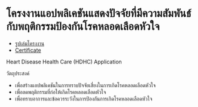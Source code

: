 # โครงงานแอปพลิเคชันแสดงปัจจัยที่มีความสัมพันธ์กับพฤติกรรมป้องกันโรคหลอดเลือดหัวใจ

- [รูปเล่มโครงงาน](https://github.com/aimbcc170/TCAS-Portfolio-VIVID.P/blob/main/%5B2022%5D%20%E0%B9%82%E0%B8%84%E0%B8%A3%E0%B8%87%E0%B8%87%E0%B8%B2%E0%B8%99%E0%B8%A1.5%2B%E0%B8%81%E0%B8%B2%E0%B8%A3%E0%B9%80%E0%B8%82%E0%B9%89%E0%B8%B2%E0%B8%A3%E0%B8%B1%E0%B8%9A%E0%B8%AD%E0%B8%9A%E0%B8%A3%E0%B8%A1/%E0%B9%81%E0%B8%AD%E0%B8%9B%E0%B8%9E%E0%B8%A5%E0%B8%B4%E0%B9%80%E0%B8%84%E0%B8%8A%E0%B8%B1%E0%B8%99%E0%B9%81%E0%B8%AA%E0%B8%94%E0%B8%87%E0%B8%9B%E0%B8%B1%E0%B8%88%E0%B8%88%E0%B8%B1%E0%B8%A2%E0%B8%97%E0%B8%B5%E0%B9%88%E0%B8%A1%E0%B8%B5%E0%B8%84%E0%B8%A7%E0%B8%B2%E0%B8%A1%E0%B8%AA%E0%B8%B1%E0%B8%A1%E0%B8%9E%E0%B8%B1%E0%B8%99%E0%B8%98%E0%B9%8C%E0%B8%81%E0%B8%B1%E0%B8%9A%E0%B8%9E%E0%B8%A4%E0%B8%95%E0%B8%B4%E0%B8%81%E0%B8%A3%E0%B8%A3%E0%B8%A1%E0%B8%9B%E0%B9%89%E0%B8%AD%E0%B8%87%E0%B8%81%E0%B8%B1%E0%B8%99%E0%B9%82%E0%B8%A3%E0%B8%84%E0%B8%AB%E0%B8%A5%E0%B8%AD%E0%B8%94%E0%B9%80%E0%B8%A5%E0%B8%B7%E0%B8%AD%E0%B8%94%E0%B8%AB%E0%B8%B1%E0%B8%A7%E0%B9%83%E0%B8%88.pdf)
- [Certificate](https://github.com/aimbcc170/TCAS-Portfolio-VIVID.P/blob/main/%5B2022%5D%20%E0%B9%82%E0%B8%84%E0%B8%A3%E0%B8%87%E0%B8%87%E0%B8%B2%E0%B8%99%E0%B8%A1.5%2B%E0%B8%81%E0%B8%B2%E0%B8%A3%E0%B9%80%E0%B8%82%E0%B9%89%E0%B8%B2%E0%B8%A3%E0%B8%B1%E0%B8%9A%E0%B8%AD%E0%B8%9A%E0%B8%A3%E0%B8%A1/Certificate.md)

Heart Disease Health Care (HDHC) Application

วัตถุประสงค์

- เพื่อสร้างแอปพลิเคชันในการทราบปัจจัยเสี่ยงในการเกิดโรคหลอดเลือดหัวใจ 
- เพื่อลดพฤติกรรมที่ก่อให้เกิดโรคหลอดเลือดหัวใจ 
- เพื่อทราบอาการและข้อควรระวังในการป้องกันการเกิดโรคหลอดเลือดหัวใจ

